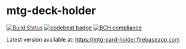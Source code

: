 # mtg-deck-holder

[![Build Status](https://travis-ci.org/daymosik/mtg-card-holder.svg?branch=master)](https://travis-ci.org/daymosik/mtg-card-holder)
[![codebeat badge](https://codebeat.co/badges/e656c153-112e-4c47-b9c9-9773004bbd30)](https://codebeat.co/projects/github-com-daymosik-mtg-card-holder-master)
[![BCH compliance](https://bettercodehub.com/edge/badge/daymosik/mtg-card-holder?branch=master)](https://bettercodehub.com/)

Latest version available at: https://mtg-card-holder.firebaseapp.com
